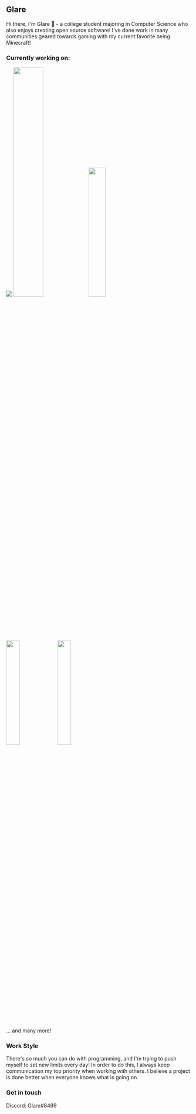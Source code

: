 ## Glare
Hi there, I'm Glare 👋 - a college student majoring in Computer Science who also enjoys creating open source software! I've done work in many communities geared towards gaming with my current favorite being Minecraft!

### Currently working on:
<a href="https://github.com/EssentialsX/Essentials"><img src="https://i.imgur.com/SRT3oU5.png"></a>
<a href="https://www.spigotmc.org/resources/11734/"><img src="https://i.imgur.com/G2FdfVx.png" width=40%></a>
<a href="https://github.com/darbyjack/VoteParty"><img src="https://i.imgur.com/Dy6OyKb.png" width=30%></a>
<a href="https://github.com/guilds-plugin/Guilds"><img src="https://i.imgur.com/MTKXFlt.png" width=27%></a>
<a href="https://placeholderapi.com"><img src="https://i.imgur.com/mB2LAA7.png" width=27%></a><br>
... and many more!

### Work Style
There's so much you can do with programming, and I'm trying to push myself to set new limits every day! In order to do this, I always keep communication my top priority when working with others. I believe a project is done better when everyone knows what is going on.

### Get in touch
Discord: Glare#8499
